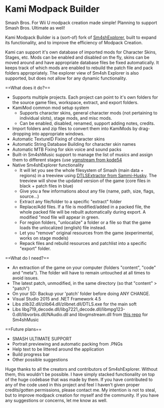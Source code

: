 Kami Modpack Builder
===========
Smash Bros. For Wii U modpack creation made simple! Planning to support Smash Bros. Ultimate as well!

Kami Modpack Builder is a (sort-of) fork of [Sm4shExplorer](https://github.com/Deinonychus71/Sm4shExplorer), built to expand its functionality, and to improve the efficiency of Modpack Creation.

Kami can support it's own database of imported mods for Character Skins, Stages, etc. Mods can be enabled and disabled on the fly, skins can be moved around and have appropriate database files be fixed automatically. It keeps track of which mods are enabled to rebuild the patch file and pack folders appropriately. The explorer view of Sm4sh Explorer is also supported, but does not allow for any dynamic functionality.

==What does it do?==
- Supports multiple projects. Each project can point to it's own folders for the source game files, workspace, extract, and export folders.
- KamiMod common mod setup system
	- Supports character skins, general character mods (not pertaining to individual slots), stage mods, and misc mods.
	- Can be enabled, disabled, renamed, support adding notes, credits.
- Import folders and zip files to convert them into KamiMods by drag-dropping into appropriate windows.
- Automatic TextureID Fixing of character skins
- Automatic String Database Building for character skin names
- Automatic MTB Fixing for skin voice and sound packs
- Built-in Sm4shMusic support to manage the list of musics and assign them to different stages (use [vgmstream from kode54](https://github.com/kode54/vgmstream)
- Native Sm4shExplorer functionality
	- It will let you see the whole filesystem of Smash (main data + regions) in a treeview using [DTLSExtractor from Sammi-Husky](https://github.com/Sammi-Husky/Sm4sh-Tools/tree/master/DTLS). The treeview will show the updated version of the game (core files in black + patch files in blue)
	- Give you a few informations about any file (name, path, size, flags, source...)
	- Extract any file/folder to a specific "extract" folder
	- Replace/Add files. If a file is modified/added in a packed file, the whole packed file will be rebuilt automatically during export. A modified "mod file will appear in green.
	- For region folders, "unlocalize" a folder or a file so that the game loads the unlocalized (english) file instead.
	- Let you "remove" original resources from the game (experimental, works on stage models)
	- Repack files and rebuild resources and patchlist into a specific "export" folder.
 
==What do I need?==
- An extraction of the game on your computer (folders "content", "code" and "meta"). The folder will have to remain untouched at all times to avoid issues.
- The latest patch, unmodified, in the same directory (so that "content" > "patch")
- On your SD: Backup your 'patch' folder before doing ANY CHANGE.
- Visual Studio 2015 and .NET Framework 4.5
- Libs zlib32.dll/zlib64.dll/zlibnet.dll/DTLS.exe for the main soft
- Libs libg719_decode.dll/libg7221_decode.dll/libmpg123-0.dll/libvorbis.dll/NAudio.dll and libvgmstream.dll from [this repo](https://github.com/Deinonychus71/vgmstream) for Sm4shMusic

==Future plans==
- SMASH ULTIMATE SUPPORT
- Portrait previewing and automatic packing from .PNGs
- Help text to be littered around the application
- Build progress bar
- Other possible suggestions


Huge thanks to all the creators and contributors of Sm4shExplorer. Without them, this wouldn't be possible. I have simply stacked functionality on top of the huge codebase that was made by them. If you have contributed to any of the code used in this project and feel I haven't given proper credits/gotten permissions, please contact me. My intention is not to steal, but to improve modpack creation for myself and the community. If you have any suggestions or concerns, let me know as well.